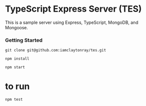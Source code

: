 # TypeScript Express Server (TES)

This is a sample server using Express, TypeScript, MongoDB, and Mongoose.

### Getting Started

```
git clone git@github.com:iamclaytonray/tes.git
```

```
npm install
```

```
npm start
```

# to run
`npm test`
